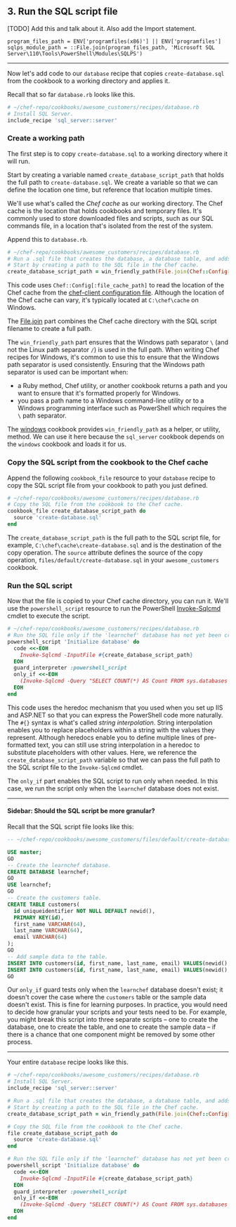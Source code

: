 ## 3. Run the SQL script file

[TODO] Add this and talk about it. Also add the Import statement.

```
program_files_path = ENV['programfiles(x86)'] || ENV['programfiles']
sqlps_module_path = ::File.join(program_files_path, 'Microsoft SQL Server\110\Tools\PowerShell\Modules\SQLPS')
```

----------

Now let's add code to our `database` recipe that copies <code class="file-path">create-database.sql</code> from the cookbook to a working directory and applies it.

Recall that so far <code class="file-path">database.rb</code> looks like this.

```ruby
# ~/chef-repo/cookbooks/awesome_customers/recipes/database.rb
# Install SQL Server.
include_recipe 'sql_server::server'
```

### Create a working path

The first step is to copy <code class="file-path">create-database.sql</code> to a working directory where it will run.

Start by creating a variable named `create_database_script_path` that holds the full path to <code class="file-path">create-database.sql</code>. We create a variable so that we can define the location one time, but reference that location multiple times.

We'll use what's called the _Chef cache_ as our working directory. The Chef cache is the location that holds cookbooks and temporary files. It's commonly used to store downloaded files and scripts, such as our SQL commands file, in a location that's isolated from the rest of the system.

Append this to <code class="file-path">database.rb</code>.

```ruby
# ~/chef-repo/cookbooks/awesome_customers/recipes/database.rb
# Run a .sql file that creates the database, a database table, and adds sample table rows.
# Start by creating a path to the SQL file in the Chef cache.
create_database_script_path = win_friendly_path(File.join(Chef::Config[:file_cache_path], 'create-database.sql'))
```

This code uses `Chef::Config[:file_cache_path]` to read the location of the Chef cache from the [chef-client configuration file](https://docs.chef.io/config_rb_client.html). Although the location of the Chef cache can vary, it's typically located at <code class="file-path">C:\chef\cache</code> on Windows.

The [File.join](http://ruby-doc.org/core-2.2.0/File.html#method-c-join) part combines the Chef cache directory with the SQL script filename to create a full path.

The `win_friendly_path` part ensures that the Windows path separator `\` (and not the Linux path separator `/`) is used in the full path. When writing Chef recipes for Windows, it's common to use this to ensure that the Windows path separator is used consistently. Ensuring that the Windows path separator is used can be important when:

* a Ruby method, Chef utility, or another cookbook returns a path and you want to ensure that it's formatted properly for Windows.
* you pass a path name to a Windows command-line utility or to a Windows programming interface such as PowerShell which requires the `\` path separator.

The [windows](https://supermarket.chef.io/cookbooks/windows) cookbook provides `win_friendly_path` as a helper, or utility, method. We can use it here because the `sql_server` cookbook depends on the `windows` cookbook and loads it for us.

### Copy the SQL script from the cookbook to the Chef cache

Append the following `cookbook_file` resource to your `database` recipe to copy the SQL script file from your cookbook to path you just defined.

```ruby
# ~/chef-repo/cookbooks/awesome_customers/recipes/database.rb
# Copy the SQL file from the cookbook to the Chef cache.
cookbook_file create_database_script_path do
  source 'create-database.sql'
end
```

The `create_database_script_path` is the full path to the SQL script file, for example, <code class="file-path">C:\chef\cache\create-database.sql</code> and is the destination of the copy operation. The `source` attribute defines the source of the copy operation, <code class="file-path">files/default/create-database.sql</code> in your `awesome_customers` cookbook.

### Run the SQL script

Now that the file is copied to your Chef cache directory, you can run it. We'll use the `powershell_script` resource to run the PowerShell [Invoke-Sqlcmd](https://msdn.microsoft.com/en-us/library/cc281720\(v=sql.110\).aspx) cmdlet to execute the script.

```ruby
# ~/chef-repo/cookbooks/awesome_customers/recipes/database.rb
# Run the SQL file only if the 'learnchef' database has not yet been created.
powershell_script 'Initialize database' do
  code <<-EOH
    Invoke-Sqlcmd -InputFile #{create_database_script_path}
  EOH
  guard_interpreter :powershell_script
  only_if <<-EOH
    (Invoke-Sqlcmd -Query "SELECT COUNT(*) AS Count FROM sys.databases WHERE name = 'learnchef'").Count -eq 0
  EOH
end
```

This code uses the heredoc mechanism that you used when you set up IIS and ASP.NET so that you can express the PowerShell code more naturally. The `#{}` syntax is what's called _string interpolation_. String interpolation enables you to replace placeholders within a string with the values they represent. Although heredocs enable you to define multiple lines of pre-formatted text, you can still use string interpolation in a heredoc to substitute placeholders with other values. Here, we reference the `create_database_script_path` variable so that we can pass the full path to the SQL script file to the `Invoke-Sqlcmd` cmdlet.

The `only_if` part enables the SQL script to run only when needed. In this case, we run the script only when the `learnchef` database does not exist.

<hr>

#### Sidebar: Should the SQL script be more granular?

Recall that the SQL script file looks like this:

```sql
-- ~/chef-repo/cookbooks/awesome_customers/files/default/create-database.sql

USE master;
GO
-- Create the learnchef database.
CREATE DATABASE learnchef;
GO
USE learnchef;
GO
-- Create the customers table.
CREATE TABLE customers(
  id uniqueidentifier NOT NULL DEFAULT newid(),
  PRIMARY KEY(id),
  first_name VARCHAR(64),
  last_name VARCHAR(64),
  email VARCHAR(64)
);
GO
-- Add sample data to the table.
INSERT INTO customers(id, first_name, last_name, email) VALUES(newid(), 'Jane', 'Smith', 'jane.smith@example.com');
INSERT INTO customers(id, first_name, last_name, email) VALUES(newid(), 'Dave', 'Richards', 'dave.richards@example.com');
GO
```

Our `only_if` guard tests only when the `learnchef` database doesn't exist; it doesn't cover the case where the `customers` table or the sample data doesn't exist. This is fine for learning purposes. In practice, you would need to decide how granular your scripts and your tests need to be. For example, you might break this script into three separate scripts &ndash; one to create the database, one to create the table, and one to create the sample data &ndash; if there is a chance that one component might be removed by some other process.

<hr>

Your entire `database` recipe looks like this.

```ruby
# ~/chef-repo/cookbooks/awesome_customers/recipes/database.rb
# Install SQL Server.
include_recipe 'sql_server::server'

# Run a .sql file that creates the database, a database table, and adds sample table rows.
# Start by creating a path to the SQL file in the Chef cache.
create_database_script_path = win_friendly_path(File.join(Chef::Config[:file_cache_path], 'create-database.sql'))

# Copy the SQL file from the cookbook to the Chef cache.
file create_database_script_path do
  source 'create-database.sql'
end

# Run the SQL file only if the 'learnchef' database has not yet been created.
powershell_script 'Initialize database' do
  code <<-EOH
    Invoke-Sqlcmd -InputFile #{create_database_script_path}
  EOH
  guard_interpreter :powershell_script
  only_if <<-EOH
    (Invoke-Sqlcmd -Query "SELECT COUNT(*) AS Count FROM sys.databases WHERE name = 'learnchef'").Count -eq 0
  EOH
end
```
